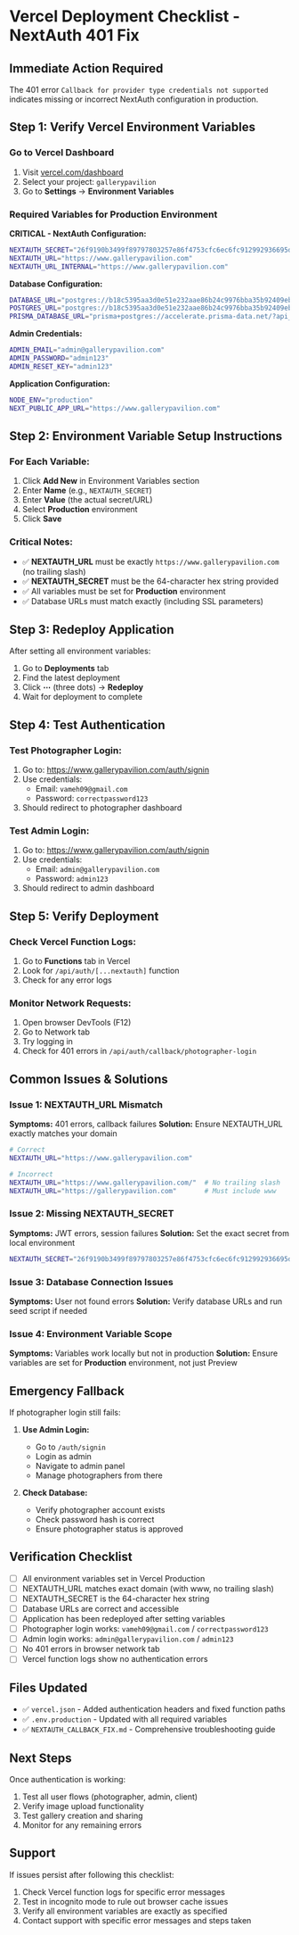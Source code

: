 # Vercel Deployment Checklist - NextAuth 401 Fix

## Immediate Action Required

The 401 error `Callback for provider type credentials not supported` indicates missing or incorrect NextAuth configuration in production.

## Step 1: Verify Vercel Environment Variables

### Go to Vercel Dashboard
1. Visit [vercel.com/dashboard](https://vercel.com/dashboard)
2. Select your project: `gallerypavilion`
3. Go to **Settings** → **Environment Variables**

### Required Variables for Production Environment

**CRITICAL - NextAuth Configuration:**
```bash
NEXTAUTH_SECRET="26f9190b3499f89797803257e86f4753cfc6ec6fc912992936695d38098d9089"
NEXTAUTH_URL="https://www.gallerypavilion.com"
NEXTAUTH_URL_INTERNAL="https://www.gallerypavilion.com"
```

**Database Configuration:**
```bash
DATABASE_URL="postgres://b18c5395aa3d0e51e232aae86b24c9976bba35b92409ebc8e6dedb76ba7bb446:sk_TkoOAoJkvi-qA6wKd5ztC@db.prisma.io:5432/postgres?sslmode=require"
POSTGRES_URL="postgres://b18c5395aa3d0e51e232aae86b24c9976bba35b92409ebc8e6dedb76ba7bb446:sk_TkoOAoJkvi-qA6wKd5ztC@db.prisma.io:5432/postgres?sslmode=require"
PRISMA_DATABASE_URL="prisma+postgres://accelerate.prisma-data.net/?api_key=eyJhbGciOiJIUzI1NiIsInR5cCI6IkpXVCJ9.eyJqd3RfaWQiOjEsInNlY3VyZV9rZXkiOiJza19Ua29PQW9Ka3ZpLXFBNndLZDV6dEMiLCJhcGlfa2V5IjoiMDFLNEE0MzhLS0hWR1AyN1haMFhNNDJEMjIiLCJ0ZW5hbnRfaWQiOiJiMThjNTM5NWFhM2QwZTUxZTIzMmFhZTg2YjI0Yzk5NzZiYmEzNWI5MjQwOWViYzhlNmRlZGI3NmJhN2JiNDQ2IiwiaW50ZXJuYWxfc2VjcmV0IjoiODZhMTUyNWEtZmQxNy00YzVkLWFjNmMtMTJmYmVkZDQ3ZWE0In0.kf7UFt3BAkX0kz23bkBNnGDBGlkNZkzubysr_uTViQg"
```

**Admin Credentials:**
```bash
ADMIN_EMAIL="admin@gallerypavilion.com"
ADMIN_PASSWORD="admin123"
ADMIN_RESET_KEY="admin123"
```

**Application Configuration:**
```bash
NODE_ENV="production"
NEXT_PUBLIC_APP_URL="https://www.gallerypavilion.com"
```

## Step 2: Environment Variable Setup Instructions

### For Each Variable:
1. Click **Add New** in Environment Variables section
2. Enter **Name** (e.g., `NEXTAUTH_SECRET`)
3. Enter **Value** (the actual secret/URL)
4. Select **Production** environment
5. Click **Save**

### Critical Notes:
- ✅ **NEXTAUTH_URL** must be exactly `https://www.gallerypavilion.com` (no trailing slash)
- ✅ **NEXTAUTH_SECRET** must be the 64-character hex string provided
- ✅ All variables must be set for **Production** environment
- ✅ Database URLs must match exactly (including SSL parameters)

## Step 3: Redeploy Application

After setting all environment variables:

1. Go to **Deployments** tab
2. Find the latest deployment
3. Click **⋯** (three dots) → **Redeploy**
4. Wait for deployment to complete

## Step 4: Test Authentication

### Test Photographer Login:
1. Go to: https://www.gallerypavilion.com/auth/signin
2. Use credentials:
   - Email: `vameh09@gmail.com`
   - Password: `correctpassword123`
3. Should redirect to photographer dashboard

### Test Admin Login:
1. Go to: https://www.gallerypavilion.com/auth/signin
2. Use credentials:
   - Email: `admin@gallerypavilion.com`
   - Password: `admin123`
3. Should redirect to admin dashboard

## Step 5: Verify Deployment

### Check Vercel Function Logs:
1. Go to **Functions** tab in Vercel
2. Look for `/api/auth/[...nextauth]` function
3. Check for any error logs

### Monitor Network Requests:
1. Open browser DevTools (F12)
2. Go to Network tab
3. Try logging in
4. Check for 401 errors in `/api/auth/callback/photographer-login`

## Common Issues & Solutions

### Issue 1: NEXTAUTH_URL Mismatch
**Symptoms:** 401 errors, callback failures
**Solution:** Ensure NEXTAUTH_URL exactly matches your domain
```bash
# Correct
NEXTAUTH_URL="https://www.gallerypavilion.com"

# Incorrect
NEXTAUTH_URL="https://www.gallerypavilion.com/"  # No trailing slash
NEXTAUTH_URL="https://gallerypavilion.com"       # Must include www
```

### Issue 2: Missing NEXTAUTH_SECRET
**Symptoms:** JWT errors, session failures
**Solution:** Set the exact secret from local environment
```bash
NEXTAUTH_SECRET="26f9190b3499f89797803257e86f4753cfc6ec6fc912992936695d38098d9089"
```

### Issue 3: Database Connection Issues
**Symptoms:** User not found errors
**Solution:** Verify database URLs and run seed script if needed

### Issue 4: Environment Variable Scope
**Symptoms:** Variables work locally but not in production
**Solution:** Ensure variables are set for **Production** environment, not just Preview

## Emergency Fallback

If photographer login still fails:

1. **Use Admin Login:**
   - Go to `/auth/signin`
   - Login as admin
   - Navigate to admin panel
   - Manage photographers from there

2. **Check Database:**
   - Verify photographer account exists
   - Check password hash is correct
   - Ensure photographer status is approved

## Verification Checklist

- [ ] All environment variables set in Vercel Production
- [ ] NEXTAUTH_URL matches exact domain (with www, no trailing slash)
- [ ] NEXTAUTH_SECRET is the 64-character hex string
- [ ] Database URLs are correct and accessible
- [ ] Application has been redeployed after setting variables
- [ ] Photographer login works: `vameh09@gmail.com` / `correctpassword123`
- [ ] Admin login works: `admin@gallerypavilion.com` / `admin123`
- [ ] No 401 errors in browser network tab
- [ ] Vercel function logs show no authentication errors

## Files Updated

- ✅ `vercel.json` - Added authentication headers and fixed function paths
- ✅ `.env.production` - Updated with all required variables
- ✅ `NEXTAUTH_CALLBACK_FIX.md` - Comprehensive troubleshooting guide

## Next Steps

Once authentication is working:

1. Test all user flows (photographer, admin, client)
2. Verify image upload functionality
3. Test gallery creation and sharing
4. Monitor for any remaining errors

## Support

If issues persist after following this checklist:

1. Check Vercel function logs for specific error messages
2. Test in incognito mode to rule out browser cache issues
3. Verify all environment variables are exactly as specified
4. Contact support with specific error messages and steps taken